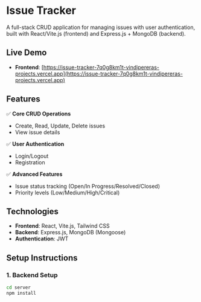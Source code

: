 # Issue Tracker

A full-stack CRUD application for managing issues with user authentication, built with React/Vite.js (frontend) and Express.js + MongoDB (backend).

## Live Demo
- **Frontend**: [https://issue-tracker-7q0g8km1t-vindipereras-projects.vercel.app](https://issue-tracker-7q0g8km1t-vindipereras-projects.vercel.app)

## Features
✅ **Core CRUD Operations**  
- Create, Read, Update, Delete issues  
- View issue details  

✅ **User Authentication**  
- Login/Logout  
- Registration  

✅ **Advanced Features**  
- Issue status tracking (Open/In Progress/Resolved/Closed)  
- Priority levels (Low/Medium/High/Critical)  

## Technologies
- **Frontend**: React, Vite.js, Tailwind CSS  
- **Backend**: Express.js, MongoDB (Mongoose)  
- **Authentication**: JWT  

## Setup Instructions

### 1. Backend Setup
```bash
cd server
npm install
